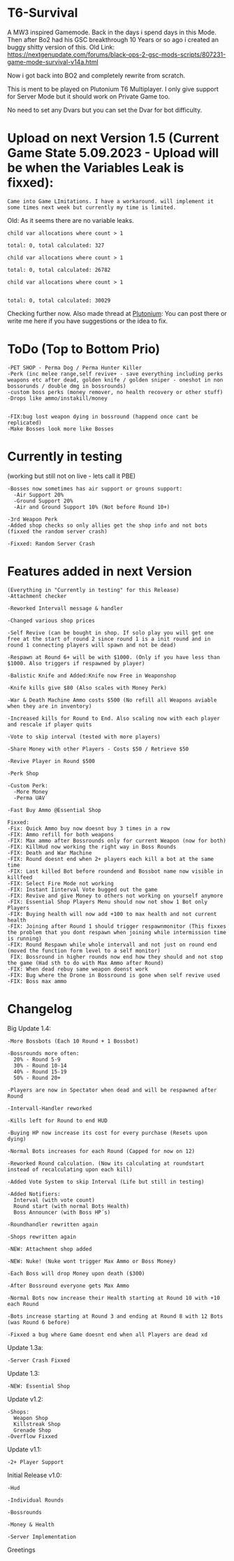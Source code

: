 # T6-Survival
A MW3 inspired Gamemode. Back in the days i spend days in this Mode.
Then after Bo2 had his GSC breakthrough 10 Years or so ago i created an buggy shitty version of this.
Old Link: https://nextgenupdate.com/forums/black-ops-2-gsc-mods-scripts/807231-game-mode-survival-v14a.html

Now i got back into BO2 and completely rewrite from scratch.

This is ment to be played on Plutonium T6 Multiplayer.
I only give support for Server Mode but it should work on Private Game too.

No need to set any Dvars but you can set the Dvar for bot difficulty.

# Upload on next Version 1.5 (Current Game State 5.09.2023 - Upload will be when the Variables Leak is fixxed):
```
Came into Game LImitations. I have a workaround. will implement it some times next week but currently my time is limited.
```

Old:
As it seems there are no variable leaks.
```
child var allocations where count > 1

total: 0, total calculated: 327
```
```
child var allocations where count > 1

total: 0, total calculated: 26782
```
```
child var allocations where count > 1


total: 0, total calculated: 30029
```
Checking further now. Also made thread at [Plutonium](https://forum.plutonium.pw/topic/32144/exceeded-maximum-number-of-parent-server-script-variables):
You can post there or write me here if you have suggestions or the idea to fix.


# ToDo (Top to Bottom Prio)
```
-PET SHOP - Perma Dog / Perma Hunter Killer
-Perk (inc melee range,self revive+ - save everything including perks weapons etc after dead, golden knife / golden sniper - oneshot in non bossorunds / double dmg in bossrounds)
-custom boss perks (money remover, no health recovery or other stuff)
-Drops like ammo/instakill/money


-FIX:bug lost weapon dying in bossround (happend once cant be replicated)
-Make Bosses look more like Bosses
```

# Currently in testing 
(working but still not on live - lets call it PBE)
```
-Bosses now sometimes has air support or grouns support:
  -Air Support 20%
  -Ground Support 20%
  -Air and Ground Support 10% (Not before Round 10+)

-3rd Weapon Perk
-Added shop checks so only allies get the shop info and not bots (fixxed the random server crash)

-Fixxed: Random Server Crash
```

# Features added in next Version
```
(Everything in "Currently in testing" for this Release)
-Attachment checker

-Reworked Intervall message & handler

-Changed various shop prices

-Self Revive (can be bought in shop. If solo play you will get one free at the start of round 2 since round 1 is a init round and in round 1 connecting players will spawn and not be dead)

-Respawn at Round 6+ will be with $1000. (Only if you have less than $1000. Also triggers if respawned by player)

-Balistic Knife and Added:Knife now Free in Weaponshop

-Knife kills give $80 (Also scales with Money Perk)

-War & Death Machine Ammo costs $500 (No refill all Weapons aviable when they are in inventory)

-Increased kills for Round to End. Also scaling now with each player and rescale if player quits

-Vote to skip interval (tested with more players)

-Share Money with other Players - Costs $50 / Retrieve $50

-Revive Player in Round $500

-Perk Shop

-Custom Perk:
  -More Money
  -Perma UAV

-Fast Buy Ammo @Essential Shop

Fixxed:
-Fix: Quick Ammo buy now doesnt buy 3 times in a row
-FIX: Ammo refill for both weapons 
-FIX: Max ammo after Bossrounds only for current Weapon (now for both)
-FIX: KillHud now working the right way in Boss Rounds
-FIX: Death and War Machine
-FIX: Round doesnt end when 2+ players each kill a bot at the same time
-FIX: Last killed Bot before roundend and Bossbot name now visible in killfeed
-FIX: Select Fire Mode not working
-FIX: Instant Iinterval Vote bugged out the game
-FIX: Revive and give Money to others not working on yourself anymore
-FIX: Essential Shop Players Menu should now not show 1 Bot only Players
-FIX: Buying health will now add +100 to max health and not current health
-FIX: Joining after Round 1 should trigger respawnmonitor (This fixxes the problem that you dont respawn when joining while intermission time is running)
-FIX: Round Respawn while whole intervall and not just on round end (moved the function form level to a self monitor)
 FIX: Bossround in higher rounds now end how they should and not stop the game (Had sth to do with Max Ammo after Round)
-FIX: When dead rebuy same weapon doenst work
-FIX: Bug where the Drone in Bossround is gone when self revive used
-FIX: Boss max ammo
```

# Changelog
Big Update 1.4:
```
-More Bossbots (Each 10 Round + 1 Bossbot)

-Bossrounds more often:
  20% - Round 5-9
  30% - Round 10-14
  40% - Round 15-19
  50% - Round 20+

-Players are now in Spectator when dead and will be respawned after Round

-Intervall-Handler reworked

-Kills left for Round to end HUD

-Buying HP now increase its cost for every purchase (Resets upon dying)

-Normal Bots increases for each Round (Capped for now on 12)

-Reworked Round calculation. (Now its calculating at roundstart instead of recalculating upon each kill)

-Added Vote System to skip Interval (Life but still in testing)

-Added Notifiers:
  Interval (with vote count)
  Round start (with normal Bots Health)
  Boss Announcer (with Boss HP´s)

-Roundhandler rewritten again

-Shops rewritten again

-NEW: Attachment shop added

-NEW: Nuke! (Nuke wont trigger Max Ammo or Boss Money)

-Each Boss will drop Money upon death ($300)

-After Bossround everyone gets Max Ammo

-Normal Bots now increase their Health starting at Round 10 with +10 each Round

-Bots increase starting at Round 3 and ending at Round 8 with 12 Bots (was Round 6 before)

-Fixxed a bug where Game doesnt end when all Players are dead xd
```
Update 1.3a:
```
-Server Crash Fixxed
```
Update 1.3:
```
-NEW: Essential Shop
```
Update v1.2:
```
-Shops:
  Weapon Shop
  Killstreak Shop
  Grenade Shop
-Overflow Fixxed
```
Update v1.1:
```
-2+ Player Support
```
Initial Release v1.0:
```
-Hud

-Individual Rounds

-Bossrounds

-Money & Health

-Server Implementation
```

Greetings
